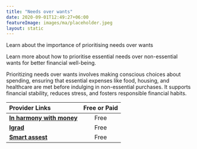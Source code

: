 ```yaml
---
title: "Needs over wants"
date: 2020-09-01T12:49:27+06:00
featureImage: images/ma/placeholder.jpeg
layout: static
---
```


Learn about the importance of prioritising needs over wants

Learn more about how to prioritise essential needs over non-essential wants for better financial well-being.

Prioritizing needs over wants involves making conscious choices about spending, ensuring that essential expenses like food, housing, and healthcare are met before indulging in non-essential purchases. It supports financial stability, reduces stress, and fosters responsible financial habits.

| Provider Links      | Free or Paid  |  
| :-----------          | :--------------:      |  
| [**In harmony with money**](https://inharmonywithmoney.com/difference-between-needs-and-wants/) | Free | 
| [**Igrad**](https://www.igrad.com/articles/wants-versus-needs#!) | Free  | 
| [**Smart assest**](https://smartasset.com/financial-advisor/needs-vs-wants) | Free | 
  

<br/><br/>






